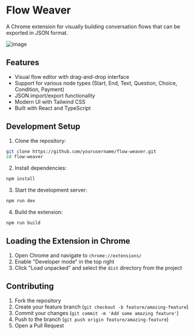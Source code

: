 # Flow Weaver

A Chrome extension for visually building conversation flows that can be exported in JSON format.

![image](https://github.com/user-attachments/assets/0d0221b1-59bb-4617-bb0d-98d41cee189d)


## Features

- Visual flow editor with drag-and-drop interface
- Support for various node types (Start, End, Text, Question, Choice, Condition, Payment)
- JSON import/export functionality
- Modern UI with Tailwind CSS
- Built with React and TypeScript

## Development Setup

1. Clone the repository:
```bash
git clone https://github.com/yourusername/flow-weaver.git
cd flow-weaver
```

2. Install dependencies:
```bash
npm install
```

3. Start the development server:
```bash
npm run dev
```

4. Build the extension:
```bash
npm run build
```

## Loading the Extension in Chrome

1. Open Chrome and navigate to `chrome://extensions/`
2. Enable "Developer mode" in the top right
3. Click "Load unpacked" and select the `dist` directory from the project


## Contributing

1. Fork the repository
2. Create your feature branch (`git checkout -b feature/amazing-feature`)
3. Commit your changes (`git commit -m 'Add some amazing feature'`)
4. Push to the branch (`git push origin feature/amazing-feature`)
5. Open a Pull Request

